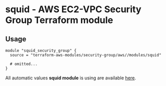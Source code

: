 # squid - AWS EC2-VPC Security Group Terraform module

## Usage

```hcl
module "squid_security_group" {
  source = "terraform-aws-modules/security-group/aws//modules/squid"

  # omitted...
}
```

All automatic values **squid module** is using are available [here](https://github.com/terraform-aws-modules/terraform-aws-security-group/blob/master/modules/squid/auto_values.tf).

<!-- BEGINNING OF PRE-COMMIT-TERRAFORM DOCS HOOK -->
<!-- END OF PRE-COMMIT-TERRAFORM DOCS HOOK -->
